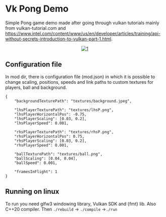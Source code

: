 # Vk Pong Demo

Simple Pong game demo made after going through vulkan tutorials mainly from vulkan-tutorial.com and https://www.intel.com/content/www/us/en/developer/articles/training/api-without-secrets-introduction-to-vulkan-part-1.html.

<center>
<a href="https://ibb.co/j5WgGb0"><img src="https://i.ibb.co/ZJYWKG4/1.png" alt="1" border="0"></a>
</center>


## Configuration file
In mod dir, there is configuration file (mod.json) in which it is possible to change scaling, positions, speeds and link paths to custom textures for players, ball and background.

	
	{	
		"backgroundTexturePath": "textures/background.jpeg",

		"lhsPlayerTexturePath": "textures/lhsP.png",
		"lhsPlayerHorizontalPos": -0.75,
		"lhsPlayerScaling": [0.03, 0.2],
		"lhsPlayerSpeed": 0.001,

		"rhsPlayerTexturePath": "textures/rhsP.png",
		"rhsPlayerHorizontalPos": 0.75,
		"rhsPlayerScaling": [0.03, 0.2],
		"rhsPlayerSpeed": 0.001,

		"ballTexturePath": "textures/ball.png",
		"ballScaling": [0.04, 0.04],
		"ballSpeed": 0.001,

		"framesInFlight": 1
	}


## Running on linux

To run you need glfw3 windowing library, Vulkan SDK and {fmt} lib. Also C++20 compiler. Then
`./rebuild` -> `./compile` ->`./run`

##
##
##
